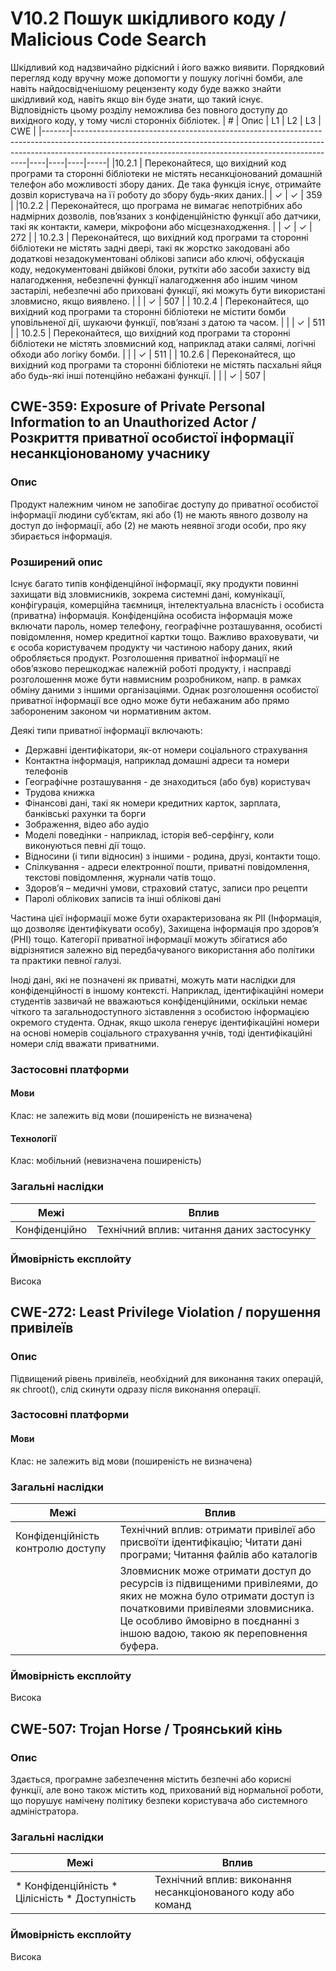 # V10.2 Пошук шкідливого коду / Malicious Code Search
Шкідливий код надзвичайно рідкісний і його важко виявити. Порядковий перегляд коду вручну може допомогти у пошуку логічні бомби, але навіть найдосвідченішому рецензенту коду буде важко знайти шкідливий код, навіть якщо він буде знати, що такий існує.
</br> Відповідність цьому розділу неможлива без повного доступу до вихідного коду, у тому числі сторонніх бібліотек.
| #     | Опис                                                                                                                                                                                                                  | L1 | L2 | L3 | CWE | 
|-------|------------------------------------------------------------------------------------------------------------------------------------------------------------------------------------------------------------------------------|----|----|----|-----|
|10.2.1 | Переконайтеся, що вихідний код програми та сторонні бібліотеки  не містять несанкціонований домашній телефон або можливості збору даних. Де така функція існує, отримайте дозвіл користувача на її роботу до збору будь-яких даних.|    | ✓  | ✓  | 359 |
|10.2.2 | Переконайтеся, що програма не вимагає непотрібних або надмірних дозволів, пов’язаних з конфіденційністю функції або датчики, такі як контакти, камери, мікрофони або місцезнаходження. |    | ✓  | ✓  | 272 | 
| 10.2.3 | Переконайтеся, що вихідний код програми та сторонні бібліотеки не містять задні двері, такі як жорстко закодовані або додаткові незадокументовані облікові записи або ключі, обфускація коду, недокументовані двійкові блоки, руткіти або засоби захисту від налагодження, небезпечні функції налагодження або іншим чином застарілі, небезпечні або приховані функції, які можуть бути використані зловмисно, якщо виявлено.                                                                                                                      |    |   | ✓  | 507 |
| 10.2.4 | Переконайтеся, що вихідний код програми та сторонні бібліотеки не містити бомби уповільненої дії, шукаючи функції, пов’язані з датою та часом.                                                                                                                  |    |   | ✓  | 511 |
| 10.2.5 | Переконайтеся, що вихідний код програми та сторонні бібліотеки не містять зловмисний код, наприклад атаки салямі, логічні обходи або логіку бомби.                                                                                                                 |    |   | ✓  | 511 |
| 10.2.6 | Переконайтеся, що вихідний код програми та сторонні бібліотеки не містять пасхальні яйця або будь-які інші потенційно небажані функції.                                              |    |   | ✓  | 507 |

## CWE-359: Exposure of Private Personal Information to an Unauthorized Actor / Розкриття приватної особистої інформації несанкціонованому учаснику

### Опис
Продукт належним чином не запобігає доступу до приватної особистої інформації людини суб’єктам, які або (1) не мають явного дозволу на доступ до інформації, або (2) не мають неявної згоди особи, про яку збирається інформація.
### Розширений опис
Існує багато типів конфіденційної інформації, яку продукти повинні захищати від зловмисників, зокрема системні дані, комунікації, конфігурація, комерційна таємниця, інтелектуальна власність і особиста (приватна) інформація. Конфіденційна особиста інформація може включати пароль, номер телефону, географічне розташування, особисті повідомлення, номер кредитної картки тощо. Важливо враховувати, чи є особа користувачем продукту чи частиною набору даних, який обробляється продукт. Розголошення приватної інформації не обов’язково перешкоджає належній роботі продукту, і насправді розголошення може бути навмисним розробником, напр. в рамках обміну даними з іншими організаціями. Однак розголошення особистої приватної інформації все одно може бути небажаним або прямо забороненим законом чи нормативним актом.

Деякі типи приватної інформації включають:

* Державні ідентифікатори, як-от номери соціального страхування
* Контактна інформація, наприклад домашні адреси та номери телефонів
* Географічне розташування - де знаходиться (або був) користувач
* Трудова книжка
* Фінансові дані, такі як номери кредитних карток, зарплата, банківські рахунки та борги
* Зображення, відео або аудіо
* Моделі поведінки - наприклад, історія веб-серфінгу, коли виконуються певні дії тощо.
* Відносини (і типи відносин) з іншими - родина, друзі, контакти тощо.
* Спілкування - адреси електронної пошти, приватні повідомлення, текстові повідомлення, журнали чатів тощо.
* Здоров’я – медичні умови, страховий статус, записи про рецепти
* Паролі облікових записів та інші облікові дані

Частина цієї інформації може бути охарактеризована як PII (Інформація, що дозволяє ідентифікувати особу), Захищена інформація про здоров’я (PHI) тощо. Категорії приватної інформації можуть збігатися або відрізнятися залежно від передбачуваного використання або політики та практики певної галузі.

Іноді дані, які не позначені як приватні, можуть мати наслідки для конфіденційності в іншому контексті. Наприклад, ідентифікаційні номери студентів зазвичай не вважаються конфіденційними, оскільки немає чіткого та загальнодоступного зіставлення з особистою інформацією окремого студента. Однак, якщо школа генерує ідентифікаційні номери на основі номерів соціального страхування учнів, тоді ідентифікаційні номери слід вважати приватними.

### Застосовні платформи

#### Мови
Клас: не залежить від мови (поширеність не визначена)

#### Технології
Клас: мобільний (невизначена поширеність)

### Загальні наслідки </br>
  | Межі             | Вплив                                                                                           |
  |------------------|-------------------------------------------------------------------------------------------------|
  | Конфіденційно | Технічний вплив: читання даних застосунку                                                 |
  
### Ймовірність експлойту </br>
Висока

## CWE-272: Least Privilege Violation / порушення привілеїв
### Опис
Підвищений рівень привілеїв, необхідний для виконання таких операцій, як chroot(), слід скинути одразу після виконання операції.

### Застосовні платформи

#### Мови
Клас: не залежить від мови (поширеність не визначена)

### Загальні наслідки </br>
  | Межі             | Вплив                                                                                           |
  |------------------|-------------------------------------------------------------------------------------------------|
  | Конфіденційність контролю доступу | Технічний вплив: отримати привілеї або присвоїти ідентифікацію; Читати дані програми; Читання файлів або каталогів                                                  |
  |                  | Зловмисник може отримати доступ до ресурсів із підвищеними привілеями, до яких не можна було отримати доступ із початковими привілеями зловмисника. Це особливо ймовірно в поєднанні з іншою вадою, такою як переповнення буфера. |
  ### Ймовірність експлойту </br>
  Висока

## CWE-507: Trojan Horse / Троянський кінь
### Опис
Здається, програмне забезпечення містить безпечні або корисні функції, але воно також містить код, прихований від нормальної роботи, що порушує намічену політику безпеки користувача або системного адміністратора.
### Загальні наслідки </br>
  | Межі             | Вплив                                                                                           |
  |------------------|-------------------------------------------------------------------------------------------------|
  | * Конфіденційність * Цілісність * Доступність| Технічний вплив: виконання несанкціонованого коду або команд   |                                        

  ### Ймовірність експлойту </br>
  Висока

